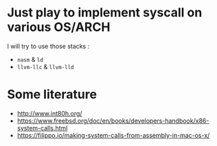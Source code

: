 # Just play to implement syscall on various OS/ARCH

I will try to use those stacks :
- `nasm` & `ld`
- `llvm-llc` & `llvm-lld`

# Some literature
- http://www.int80h.org/
- https://www.freebsd.org/doc/en/books/developers-handbook/x86-system-calls.html
- https://filippo.io/making-system-calls-from-assembly-in-mac-os-x/
